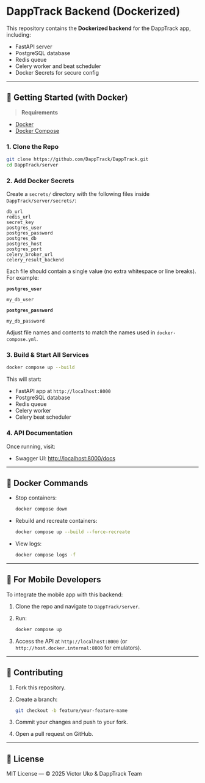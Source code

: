 # DappTrack Backend (Dockerized)

This repository contains the **Dockerized backend** for the DappTrack app, including:
- FastAPI server
- PostgreSQL database
- Redis queue
- Celery worker and beat scheduler
- Docker Secrets for secure config

---

## 🚀 Getting Started (with Docker)

> **Requirements**
- [Docker](https://www.docker.com/products/docker-desktop)
- [Docker Compose](https://docs.docker.com/compose/)

### 1. Clone the Repo

```bash
git clone https://github.com/DappTrack/DappTrack.git
cd DappTrack/server
````

### 2. Add Docker Secrets

Create a `secrets/` directory with the following files inside `DappTrack/server/secrets/`:

```
db_url
redis_url
secret_key
postgres_user
postgres_password
postgres_db
postgres_host
postgres_port
celery_broker_url
celery_result_backend
```

Each file should contain a single value (no extra whitespace or line breaks). For example:

**`postgres_user`**

```
my_db_user
```

**`postgres_password`**

```
my_db_password
```

Adjust file names and contents to match the names used in `docker-compose.yml`.

### 3. Build & Start All Services

```bash
docker compose up --build
```

This will start:

* FastAPI app at `http://localhost:8000`
* PostgreSQL database
* Redis queue
* Celery worker
* Celery beat scheduler

### 4. API Documentation

Once running, visit:

* Swagger UI: [http://localhost:8000/docs](http://localhost:8000/docs)

---

## 🐳 Docker Commands

* Stop containers:

  ```bash
  docker compose down
  ```

* Rebuild and recreate containers:

  ```bash
  docker compose up --build --force-recreate
  ```

* View logs:

  ```bash
  docker compose logs -f
  ```

---

## 📱 For Mobile Developers

To integrate the mobile app with this backend:

1. Clone the repo and navigate to `DappTrack/server`.
2. Run:

   ```bash
   docker compose up
   ```
3. Access the API at `http://localhost:8000` (or `http://host.docker.internal:8000` for emulators).

---

## 🤝 Contributing

1. Fork this repository.
2. Create a branch:

   ```bash
   git checkout -b feature/your-feature-name
   ```
3. Commit your changes and push to your fork.
4. Open a pull request on GitHub.

---

## 📄 License

MIT License — © 2025 Victor Uko & DappTrack Team

```
